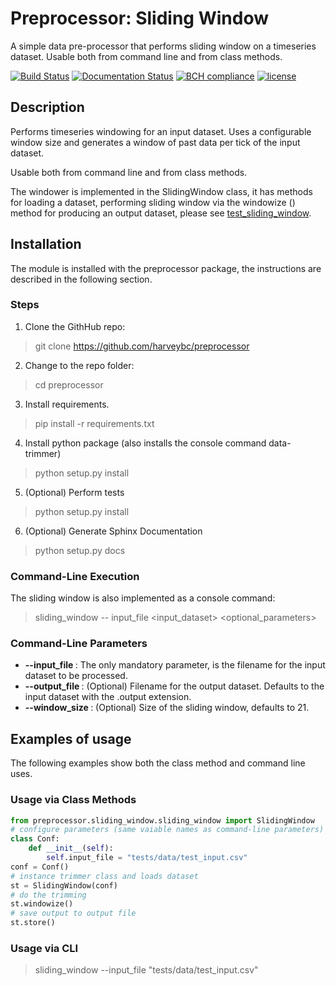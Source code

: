 # Preprocessor: Sliding Window

A simple data pre-processor that performs sliding window on a timeseries dataset. Usable both from command line and from class methods.

[![Build Status](https://travis-ci.org/harveybc/preprocessor.svg?branch=master)](https://travis-ci.org/harveybc/preprocessor)
[![Documentation Status](https://readthedocs.org/projects/docs/badge/?version=latest)](https://harveybc-preprocessor.readthedocs.io/en/latest/)
[![BCH compliance](https://bettercodehub.com/edge/badge/harveybc/preprocessor?branch=master)](https://bettercodehub.com/)
[![license](https://img.shields.io/github/license/mashape/apistatus.svg?maxAge=2592000)](https://github.com/harveybc/preprocessor/blob/master/LICENSE)

## Description

Performs timeseries windowing for an input dataset. Uses a configurable window size and generates a window of past data per tick
of the input dataset.

Usable both from command line and from class methods.

The windower is implemented in the SlidingWindow class, it has methods for loading a dataset, performing sliding window via the windowize ()  method for producing an output dataset, please see [test_sliding_window](https://github.com/harveybc/preprocessor/blob/master/tests/windower/test_sliding_window.py). 

## Installation

The module is installed with the preprocessor package, the instructions are described in the following section.

### Steps
1. Clone the GithHub repo:   
> git clone https://github.com/harveybc/preprocessor
2. Change to the repo folder:
> cd preprocessor
3. Install requirements.
> pip install -r requirements.txt
4. Install python package (also installs the console command data-trimmer)
> python setup.py install
5. (Optional) Perform tests
> python setup.py install
6. (Optional) Generate Sphinx Documentation
> python setup.py docs

### Command-Line Execution

The sliding window is also implemented as a console command:
> sliding_window -- input_file <input_dataset> <optional_parameters>

### Command-Line Parameters

* __--input_file <filename>__: The only mandatory parameter, is the filename for the input dataset to be processed.
* __--output_file <filename>__: (Optional) Filename for the output dataset. Defaults to the input dataset with the .output extension.
* __--window_size <filename>__: (Optional) Size of the sliding window, defaults to 21.

## Examples of usage
The following examples show both the class method and command line uses.

### Usage via Class Methods
```python
from preprocessor.sliding_window.sliding_window import SlidingWindow
# configure parameters (same vaiable names as command-line parameters)
class Conf:
    def __init__(self):
        self.input_file = "tests/data/test_input.csv"
conf = Conf()
# instance trimmer class and loads dataset
st = SlidingWindow(conf)
# do the trimming
st.windowize()
# save output to output file
st.store()
```

### Usage via CLI

> sliding_window --input_file "tests/data/test_input.csv"







